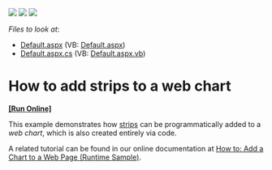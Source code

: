 <!-- default badges list -->
![](https://img.shields.io/endpoint?url=https://codecentral.devexpress.com/api/v1/VersionRange/128572584/13.1.4%2B)
[![](https://img.shields.io/badge/Open_in_DevExpress_Support_Center-FF7200?style=flat-square&logo=DevExpress&logoColor=white)](https://supportcenter.devexpress.com/ticket/details/E1200)
[![](https://img.shields.io/badge/📖_How_to_use_DevExpress_Examples-e9f6fc?style=flat-square)](https://docs.devexpress.com/GeneralInformation/403183)
<!-- default badges end -->
<!-- default file list -->
*Files to look at*:

* [Default.aspx](./CS/WebStrips/Default.aspx) (VB: [Default.aspx](./VB/WebStrips/Default.aspx))
* [Default.aspx.cs](./CS/WebStrips/Default.aspx.cs) (VB: [Default.aspx.vb](./VB/WebStrips/Default.aspx.vb))
<!-- default file list end -->
# How to add strips to a web chart
<!-- run online -->
**[[Run Online]](https://codecentral.devexpress.com/e1200/)**
<!-- run online end -->

This example demonstrates how [strips](https://docs.devexpress.com/AspNet/15989/components/chart-control/concepts/chart-elements/axes/strips?p=netframework) can be programmatically added to a *web chart*, which is also created entirely via code.

A related tutorial can be found in our online documentation at [How to: Add a Chart to a Web Page (Runtime Sample)](https://docs.devexpress.com/AspNet/5756/components/chart-control/examples/how-to-add-a-chart-to-a-web-page-runtime-sample?p=netframework).
